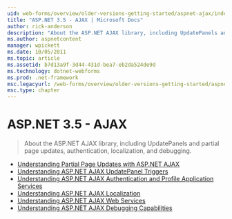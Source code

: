 ```yaml
---
uid: web-forms/overview/older-versions-getting-started/aspnet-ajax/index
title: "ASP.NET 3.5 - AJAX | Microsoft Docs"
author: rick-anderson
description: "About the ASP.NET AJAX library, including UpdatePanels and partial page updates, authentication, localization, and debugging."
ms.author: aspnetcontent
manager: wpickett
ms.date: 10/05/2011
ms.topic: article
ms.assetid: b7d13a9f-3d44-431d-bea7-eb2da524de9d
ms.technology: dotnet-webforms
ms.prod: .net-framework
msc.legacyurl: /web-forms/overview/older-versions-getting-started/aspnet-ajax
msc.type: chapter
---
```

ASP.NET 3.5 - AJAX
====================
> About the ASP.NET AJAX library, including UpdatePanels and partial page updates, authentication, localization, and debugging.


- [Understanding Partial Page Updates with ASP.NET AJAX](understanding-partial-page-updates-with-asp-net-ajax.md)
- [Understanding ASP.NET AJAX UpdatePanel Triggers](understanding-asp-net-ajax-updatepanel-triggers.md)
- [Understanding ASP.NET AJAX Authentication and Profile Application Services](understanding-asp-net-ajax-authentication-and-profile-application-services.md)
- [Understanding ASP.NET AJAX Localization](understanding-asp-net-ajax-localization.md)
- [Understanding ASP.NET AJAX Web Services](understanding-asp-net-ajax-web-services.md)
- [Understanding ASP.NET AJAX Debugging Capabilities](understanding-asp-net-ajax-debugging-capabilities.md)
